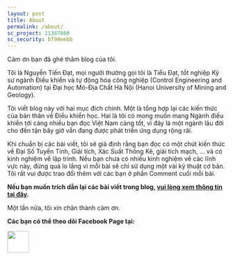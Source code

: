 ```yaml
---
layout: post
title: About
permalink: /about/
sc_project: 11387860
sc_security: bf94eebb
---
```


Cảm ơn bạn đã ghé thăm blog của tôi. 

Tôi là Nguyễn Tiến Đạt, mọi người thường gọi tôi là Tiểu Đạt, tốt nghiệp Kỹ sư ngành Điều khiển và tự động hóa công nghiệp (Control Engineering and Automation) tại Đại học Mỏ-Địa Chất Hà Nội (Hanoi University of Mining and Geology). 

<!-- Các thông tin khác về tôi có thể được tim thấy ở [website học thuật của tôi](http://www.personal.psu.edu/thv102/), hoặc [Linkedin của tôi](https://www.linkedin.com/in/tiephuuvu/). Tôi rất vui nếu bạn có thể giúp tôi 'endorse' một vài 'skills' mà bạn nghĩ rằng tôi có. -->

Tôi viết blog này với hai mục đích chính. Một là tổng hợp lại các kiến thức của bản thân về Điều khiển học. Hai là tôi có mong muốn mang Ngành điều khiển tới càng nhiều bạn đọc Việt Nam càng tốt, vì đây là một ngành lâu đời cho đến tận bây giờ vẫn đang được phát triển ứng dụng rộng rãi.

Khi chuẩn bị các bài viết, tôi sẽ giả định rằng bạn đọc có một chút kiến thức về Đại Số Tuyến Tính, Giải tích, Xác Suất Thống Kê, giải tích mạch, ... và có kinh nghiệm về lập trình. Nếu bạn chưa có nhiều kinh nghiệm về các lĩnh vực này, đừng quá lo lắng vì mỗi bài sẽ chỉ sử dụng một vài kỹ thuật cơ bản. Tôi rất vui được trao đổi thêm với các bạn ở phần Comment cuối mỗi bài.

**Nếu bạn muốn trích dẫn lại các bài viết trong blog, [vui lòng xem thông tin tại đây](/copyrights/).**

Một lần nữa, tôi xin chân thành cảm ơn.





<b>Các bạn có thể theo dõi Facebook Page tại:</b> <br>
<div class="share-page">
    <a href = "https://www.facebook.com/dieukhienhoc/" target="_blank" title="Follow us"><img src = "https://simplesharebuttons.com/images/somacro/facebook.png" width="50"></a>
</div>

<!-- <b>Và đặt các câu hỏi, cùng tham gia thảo luận tại:</b> <br>
[**Forum Machine Learning cơ bản**](https://www.facebook.com/groups/257768141347267/) -->

<!-- **Một vài reviews trên facebook Page:** -->

<!-- [Bạn đọc cũng có thể xem các reviews khác và review cho blog tại đây.](https://www.facebook.com/pg/machinelearningbasicvn/reviews/) -->

<!-- <div>
<table width = "100%" style = "border: 0px solid white">

    <tr >
        <td width="40%" style = "border: 0px solid white" align = "center">
        <a href = "https://www.facebook.com/pg/machinelearningbasicvn/reviews/"><img  style="display:block;" width = "100%" src = "/images/review.png"></a>
         </td>
        
    </tr>
</table>
</div> -->

<!-- Place this tag in your head or just before your close body tag. -->
<script async defer src="https://buttons.github.io/buttons.js"></script>
